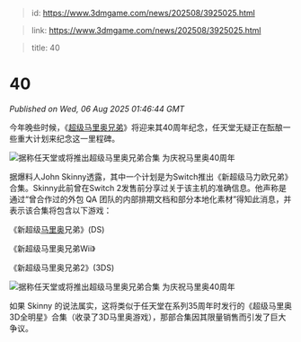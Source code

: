 > id: https://www.3dmgame.com/news/202508/3925025.html

> link: https://www.3dmgame.com/news/202508/3925025.html

> title: 40

# 40
_Published on Wed, 06 Aug 2025 01:46:44 GMT_

今年晚些时候，《[超级马里奥兄弟](https://www.3dmgame.com/games/supermariobros/)》将迎来其40周年纪念，任天堂无疑正在酝酿一些重大计划来纪念这一里程碑。

![据称任天堂或将推出超级马里奥兄弟合集 为庆祝马里奥40周年](https://img.3dmgame.com/uploads/images/news/20250806/1754445031_809211.jpg)

据爆料人John Skinny透露，其中一个计划是为Switch推出《新超级马力欧兄弟》合集。Skinny此前曾在Switch 2发售前分享过关于该主机的准确信息。他声称是通过“曾合作过的外包 QA 团队的内部排期文档和部分本地化素材”得知此消息，并表示该合集将包含以下游戏：

《新超级[马里奥](https://www.3dmgame.com/tag/mario_1/)兄弟》(DS)

《新超级马里奥兄弟Wii》

《新超级马里奥兄弟2》(3DS)

![据称任天堂或将推出超级马里奥兄弟合集 为庆祝马里奥40周年](https://img.3dmgame.com/uploads/images/news/20250806/1754445031_311058.jpg)

如果 Skinny 的说法属实，这将类似于任天堂在系列35周年时发行的《超级马里奥3D全明星》合集（收录了3D马里奥游戏），那部合集因其限量销售而引发了巨大争议。
